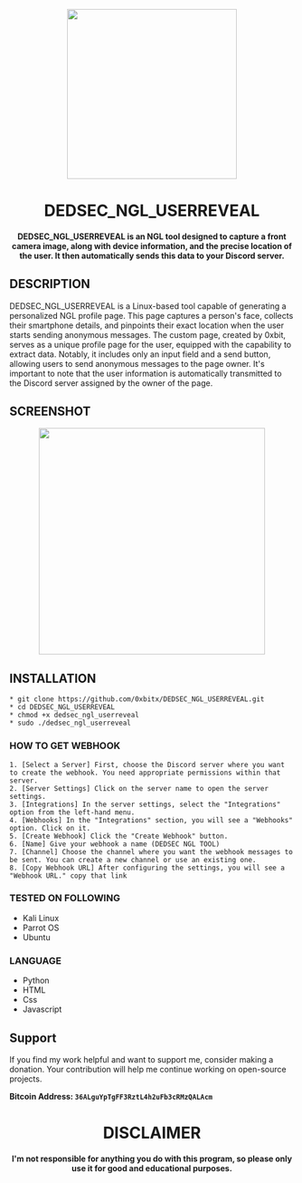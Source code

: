 
<p align="center">
<img src="https://cdn-icons-png.flaticon.com/512/9962/9962038.png", width="300", height="300">
</p>
<h1 align="center"> DEDSEC_NGL_USERREVEAL</h1>
<h4 align="center">DEDSEC_NGL_USERREVEAL is an NGL tool designed to capture a front camera image, along with device information, and the precise location of the user. It then automatically sends this data to your Discord server.</h4>

## DESCRIPTION
DEDSEC_NGL_USERREVEAL is a Linux-based tool capable of generating a personalized NGL profile page. This page captures a person's face, collects their smartphone details, and pinpoints their exact location when the user starts sending anonymous messages. The custom page, created by 0xbit, serves as a unique profile page for the user, equipped with the capability to extract data. Notably, it includes only an input field and a send button, allowing users to send anonymous messages to the page owner. It's important to note that the user information is automatically transmitted to the Discord server assigned by the owner of the page.

## SCREENSHOT 
<p align="center">
<img src="https://i.imgur.com/e0xArJs.png", width="400", height="400">
</p>

## INSTALLATION 
    * git clone https://github.com/0xbitx/DEDSEC_NGL_USERREVEAL.git
    * cd DEDSEC_NGL_USERREVEAL
    * chmod +x dedsec_ngl_userreveal
    * sudo ./dedsec_ngl_userreveal

### HOW TO GET WEBHOOK
    1. [Select a Server] First, choose the Discord server where you want to create the webhook. You need appropriate permissions within that server.
    2. [Server Settings] Click on the server name to open the server settings.
    3. [Integrations] In the server settings, select the "Integrations" option from the left-hand menu.
    4. [Webhooks] In the "Integrations" section, you will see a "Webhooks" option. Click on it.
    5. [Create Webhook] Click the "Create Webhook" button.
    6. [Name] Give your webhook a name (DEDSEC NGL TOOL)
    7. [Channel] Choose the channel where you want the webhook messages to be sent. You can create a new channel or use an existing one.
    8. [Copy Webhook URL] After configuring the settings, you will see a "Webhook URL." copy that link


### TESTED ON FOLLOWING
* Kali Linux 
* Parrot OS 
* Ubuntu

### LANGUAGE 
* Python
* HTML
* Css
* Javascript


## Support

If you find my work helpful and want to support me, consider making a donation. Your contribution will help me continue working on open-source projects.

**Bitcoin Address: `36ALguYpTgFF3RztL4h2uFb3cRMzQALAcm`**

<h1 align="center"> DISCLAIMER </h1>

<h4 align="center">I'm not responsible for anything you do with this program, so please only use it for good and educational purposes. </h4>
